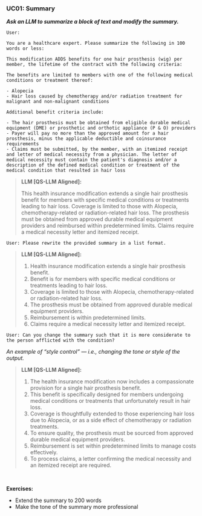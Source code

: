 ### UC01: Summary

***Ask an LLM to summarize a block of text and modify the summary.***


```
User:

You are a healthcare expert. Please summarize the following in 100 words or less: 

This modification ADDS benefits for one hair prosthesis (wig) per member, the lifetime of the contract with the following criteria: 

The benefits are limited to members with one of the following medical conditions or treatment thereof: 

- Alopecia
- Hair loss caused by chemotherapy and/or radiation treatment for malignant and non-malignant conditions

Additional benefit criteria include:

- The hair prosthesis must be obtained from eligible durable medical equipment (DME) or prosthetic and orthotic appliance (P & O) providers
- Payer will pay no more than the approved amount for a hair prosthesis, minus the applicable deductible and coinsurance requirements
- Claims must be submitted, by the member, with an itemized receipt and letter of medical necessity from a physician. The letter of medical necessity must contain the patient's diagnosis and/or a description of the defined medical condition or treatment of the medical condition that resulted in hair loss
```

>**LLM [QS-LLM Aligned]:**
>
>This health insurance modification extends a single hair prosthesis benefit for members with specific medical conditions or treatments leading to hair loss. Coverage is limited to those with Alopecia, chemotherapy-related or radiation-related hair loss. The prosthesis must be obtained from approved durable medical equipment providers and reimbursed within predetermined limits. Claims require a medical necessity letter and itemized receipt.

````
User: Please rewrite the provided summary in a list format.
````
>**LLM [QS-LLM Aligned]:**
>
>1. Health insurance modification extends a single hair prosthesis benefit.
>2. Benefit is for members with specific medical conditions or treatments leading to hair loss.
>3. Coverage is limited to those with Alopecia, chemotherapy-related or radiation-related hair loss.
>4. The prosthesis must be obtained from approved durable medical equipment providers.
>5. Reimbursement is within predetermined limits.
>6. Claims require a medical necessity letter and itemized receipt.

```
User: Can you change the summary such that it is more considerate to the person afflicted with the condition?
```
*An example of “style control” — i.e., changing the tone or style of the output.*



>**LLM [QS-LLM Aligned]:**
>
>1. The health insurance modification now includes a compassionate provision for a single hair prosthesis benefit.
>2. This benefit is specifically designed for members undergoing medical conditions or treatments that unfortunately result in hair loss.
>3. Coverage is thoughtfully extended to those experiencing hair loss due to Alopecia, or as a side effect of chemotherapy or radiation treatments.
>4. To ensure quality, the prosthesis must be sourced from approved durable medical equipment providers.
>5. Reimbursement is set within predetermined limits to manage costs effectively.
>6. To process claims, a letter confirming the medical necessity and an itemized receipt are required.

<br />

**Exercises:** 
- Extend the summary to 200 words
- Make the tone of the summary more professional
